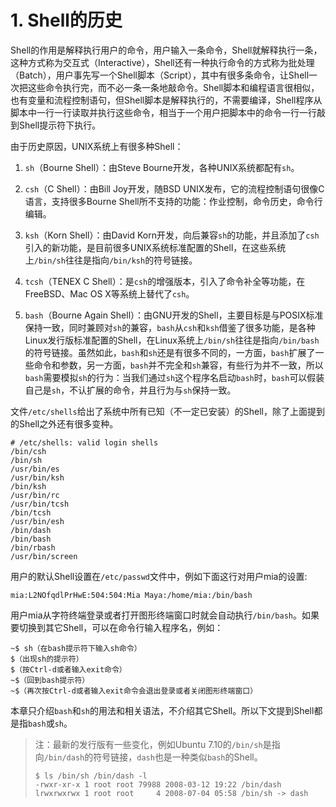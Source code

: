 # 1. Shell的历史

Shell的作用是解释执行用户的命令，用户输入一条命令，Shell就解释执行一条，这种方式称为交互式（Interactive），Shell还有一种执行命令的方式称为批处理（Batch），用户事先写一个Shell脚本（Script），其中有很多条命令，让Shell一次把这些命令执行完，而不必一条一条地敲命令。Shell脚本和编程语言很相似，也有变量和流程控制语句，但Shell脚本是解释执行的，不需要编译，Shell程序从脚本中一行一行读取并执行这些命令，相当于一个用户把脚本中的命令一行一行敲到Shell提示符下执行。

由于历史原因，UNIX系统上有很多种Shell：

1. `sh`（Bourne Shell）：由Steve Bourne开发，各种UNIX系统都配有`sh`。

2. `csh`（C Shell）：由Bill Joy开发，随BSD UNIX发布，它的流程控制语句很像C语言，支持很多Bourne Shell所不支持的功能：作业控制，命令历史，命令行编辑。

3. `ksh`（Korn Shell）：由David Korn开发，向后兼容`sh`的功能，并且添加了`csh`引入的新功能，是目前很多UNIX系统标准配置的Shell，在这些系统上`/bin/sh`往往是指向`/bin/ksh`的符号链接。

4. `tcsh`（TENEX C Shell）：是`csh`的增强版本，引入了命令补全等功能，在FreeBSD、Mac OS X等系统上替代了`csh`。

5. `bash`（Bourne Again Shell）：由GNU开发的Shell，主要目标是与POSIX标准保持一致，同时兼顾对`sh`的兼容，`bash`从`csh`和`ksh`借鉴了很多功能，是各种Linux发行版标准配置的Shell，在Linux系统上`/bin/sh`往往是指向`/bin/bash`的符号链接。虽然如此，`bash`和`sh`还是有很多不同的，一方面，`bash`扩展了一些命令和参数，另一方面，`bash`并不完全和`sh`兼容，有些行为并不一致，所以`bash`需要模拟`sh`的行为：当我们通过`sh`这个程序名启动`bash`时，`bash`可以假装自己是`sh`，不认扩展的命令，并且行为与`sh`保持一致。

文件`/etc/shells`给出了系统中所有已知（不一定已安装）的Shell，除了上面提到的Shell之外还有很多变种。

```
# /etc/shells: valid login shells
/bin/csh
/bin/sh
/usr/bin/es
/usr/bin/ksh
/bin/ksh
/usr/bin/rc
/usr/bin/tcsh
/bin/tcsh
/usr/bin/esh
/bin/dash
/bin/bash
/bin/rbash
/usr/bin/screen
```

用户的默认Shell设置在`/etc/passwd`文件中，例如下面这行对用户mia的设置:

```
mia:L2NOfqdlPrHwE:504:504:Mia Maya:/home/mia:/bin/bash
```

用户mia从字符终端登录或者打开图形终端窗口时就会自动执行`/bin/bash`。如果要切换到其它Shell，可以在命令行输入程序名，例如：

```
~$ sh（在bash提示符下输入sh命令）
$（出现sh的提示符）
$（按Ctrl-d或者输入exit命令）
~$（回到bash提示符）
~$（再次按Ctrl-d或者输入exit命令会退出登录或者关闭图形终端窗口）
```

本章只介绍`bash`和`sh`的用法和相关语法，不介绍其它Shell。所以下文提到Shell都是指`bash`或`sh`。

> 注：最新的发行版有一些变化，例如Ubuntu 7.10的`/bin/sh`是指向`/bin/dash`的符号链接，`dash`也是一种类似`bash`的Shell。
> 
> ```
> $ ls /bin/sh /bin/dash -l
> -rwxr-xr-x 1 root root 79988 2008-03-12 19:22 /bin/dash
> lrwxrwxrwx 1 root root     4 2008-07-04 05:58 /bin/sh -> dash
> ``` 